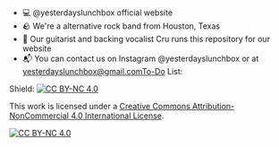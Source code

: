 - 💻 @yesterdayslunchbox official website
- 🪨 We're a alternative rock band from Houston, Texas
- 🎸 Our guitarist and backing vocalist Cru runs this repository for our website
- 📬 You can contact us on Instagram @yesterdayslunchbox or at yesterdayslunchbox@gmail.comTo-Do List:

Shield: [![CC BY-NC 4.0][cc-by-nc-shield]][cc-by-nc]

This work is licensed under a
[Creative Commons Attribution-NonCommercial 4.0 International License][cc-by-nc].

[![CC BY-NC 4.0][cc-by-nc-image]][cc-by-nc]

[cc-by-nc]: https://creativecommons.org/licenses/by-nc/4.0/
[cc-by-nc-image]: https://licensebuttons.net/l/by-nc/4.0/88x31.png
[cc-by-nc-shield]: https://img.shields.io/badge/License-CC%20BY--NC%204.0-lightgrey.svg
